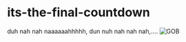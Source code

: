 # its-the-final-countdown
duh nah nah naaaaaahhhhh, dun nuh nah nah nah,....
![GOB][GOB]

[GOB]: https://media.giphy.com/media/DOHNfmZ0yT3OM/giphy.gif
